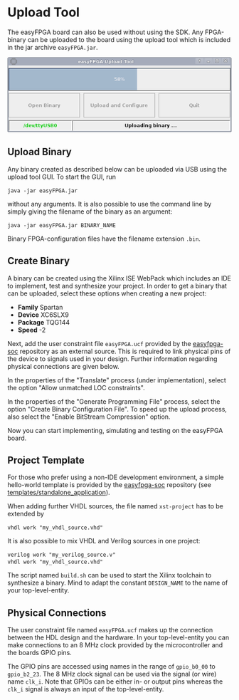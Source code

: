 # Upload Tool
The easyFPGA board can also be used without using the SDK. Any FPGA-binary can be uploaded to the board using the upload tool which is included in the jar archive `easyFPGA.jar`.

![Upload Tool GUI](images/upload_tool.png)

## Upload Binary
Any binary created as described below can be uploaded via USB using the upload tool GUI. To start the GUI, run

```
java -jar easyFPGA.jar
```

without any arguments. It is also possible to use the command line by simply giving the filename of the binary as an argument:

```
java -jar easyFPGA.jar BINARY_NAME
```

Binary FPGA-configuration files have the filename extension `.bin`.

## Create Binary
A binary can be created using the Xilinx ISE WebPack which includes an IDE to implement, test and synthesize your project. In order to get a binary that can be uploaded, select these options when creating a new project:

* **Family** Spartan
* **Device** XC6SLX9
* **Package** TQG144
* **Speed** -2

Next, add the user constraint file `easyFPGA.ucf` provided by the [easyfpga-soc](https://github.com/os-cillation/easyfpga-soc/) repository as an external source. This is required to link physical pins of the device to signals used in your design. Further information regarding physical connections are given below.

In the properties of the "Translate" process (under implementation), select the option "Allow unmatched LOC constraints".

In the properties of the "Generate Programming File" process, select the option "Create Binary Configuration File". To speed up the upload process, also select the "Enable BitStream Compression" option.

Now you can start implementing, simulating and testing on the easyFPGA board.

## Project Template
For those who prefer using a non-IDE development environment, a simple hello-world template is provided by the [easyfpga-soc](https://github.com/os-cillation/easyfpga-soc/) repository (see [templates/standalone_application](https://github.com/os-cillation/easyfpga-soc/blob/master/templates/standalone_application)).

When adding further VHDL sources, the file named `xst-project` has to be extended by

```
vhdl work "my_vhdl_source.vhd"
```
It is also possible to mix VHDL and Verilog sources in one project:

```
verilog work "my_verilog_source.v"
vhdl work "my_vhdl_source.vhd"
```

The script named `build.sh` can be used to start the Xilinx toolchain to synthesize a binary. Mind to adapt the constant `DESIGN_NAME` to the name of your top-level-entity.

## Physical Connections
The user constraint file named `easyFPGA.ucf` makes up the connection between the HDL design and the hardware. In your top-level-entity you can make connections to an 8 MHz clock provided by the microcontroller and the boards GPIO pins.

The GPIO pins are accessed using names in the range of `gpio_b0_00` to `gpio_b2_23`. The 8 MHz clock signal can be used via the signal (or wire) name `clk_i`. Note that GPIOs can be either in- or output pins whereas the `clk_i` signal is always an input of the top-level-entity.
